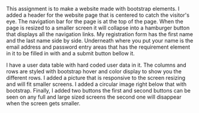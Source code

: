This assignment is to make a website made with bootstrap elements. I added a header for the website page that is centered to catch the visitor's eye. The navigation bar for the page is at the top of the page. When the page is resized to a smaller screen it will collapse into a hamburger button that displays all the navigation links. My registration form has the first name and the last name side by side. Underneath where you put your name is the email address and password entry areas that has the requirement element in it to be filled in with and a submit button bellow it. 

I have a user data table with hard coded user data in it. The columns and rows are styled with bootstrap hover and color display to show you the different rows.  I added a picture that is responsive to the screen resizing and will fit smaller screens. I added a circular image right below that with bootstrap. Finally, I added two buttons the first and second buttons can be seen on any full and large sized screens the second one will disappear when the screen gets smaller. 
